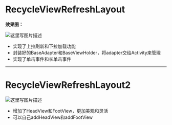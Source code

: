 # RecycleViewRefreshLayout
**效果图：**

   ![这里写图片描述](http://img.blog.csdn.net/20161110115651849)





 - 实现了上拉刷新和下拉加载功能
 - 封装好的BaseAdapter和BaseViewHolder，将adapter交给Activity来管理
 - 实现了单击事件和长单击事件


----------


# RecycleViewRefreshLayout2
  
  ![这里写图片描述](http://img.blog.csdn.net/20161117205528410)


 - 增加了HeadView和FootView，更加美观和灵活
 - 可以自己addHeadView和addFootView
 
